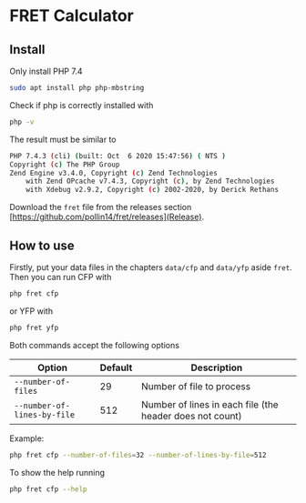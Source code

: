 # FRET Calculator

## Install

Only install PHP 7.4

```bash
sudo apt install php php-mbstring
```

Check if php is correctly installed with

```bash
php -v
```

The result must be similar to

```bash
PHP 7.4.3 (cli) (built: Oct  6 2020 15:47:56) ( NTS )
Copyright (c) The PHP Group
Zend Engine v3.4.0, Copyright (c) Zend Technologies
    with Zend OPcache v7.4.3, Copyright (c), by Zend Technologies
    with Xdebug v2.9.2, Copyright (c) 2002-2020, by Derick Rethans
```

 Download the `fret` file from the releases section [https://github.com/pollin14/fret/releases](Release).

## How to use


Firstly, put your data files in the chapters `data/cfp` and `data/yfp` aside `fret`. Then you can run CFP with

```bash 
php fret cfp
```

or YFP with

```bash 
php fret yfp
```


Both commands accept the following options

| Option      | Default | Description |
| ----------- | ----------- |---------|
| `--number-of-files`      | 29       |Number of file to process|
| `--number-of-lines-by-file`   | 512        |Number of lines in each file (the header does not count)|

Example:

```bash
php fret cfp --number-of-files=32 --number-of-lines-by-file=512
```

To show the help running

```bash
php fret cfp --help
```


